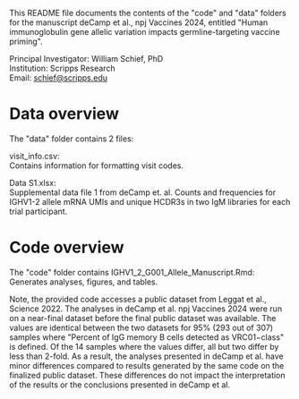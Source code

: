 This README file documents the contents of the "code" and "data" folders for the manuscript deCamp et al., npj Vaccines 2024, entitled "Human immunoglobulin gene allelic variation impacts germline-targeting vaccine priming".

Principal Investigator: William Schief, PhD <br>
Institution: Scripps Research <br>
Email: schief@scripps.edu <br>

# Data overview

The "data" folder contains 2 files: <br>

visit_info.csv: <br>
Contains information for formatting visit codes.

Data S1.xlsx: <br>
Supplemental data file 1 from deCamp et. al. Counts and frequencies for IGHV1-2 allele mRNA UMIs and unique HCDR3s in two IgM libraries for each trial participant.

# Code overview

The "code" folder contains IGHV1_2_G001_Allele_Manuscript.Rmd: Generates analyses, figures, and tables.
 
Note, the provided code accesses a public dataset from Leggat et al., Science 2022. The analyses in deCamp et al. npj Vaccines 2024 were run on a near-final dataset before the final public dataset was available. The values are identical between the two datasets for 95% (293 out of 307) samples where "Percent of IgG memory B cells detected as VRC01−class" is defined. Of the 14 samples where the values differ, all but two differ by less than 2-fold. As a result, the analyses presented in deCamp et al. have minor differences compared to results generated by the same code on the finalized public dataset. These differences do not impact the interpretation of the results or the conclusions presented in deCamp et al.
 

